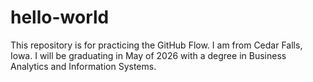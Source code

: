 # hello-world
This repository is for practicing the GitHub Flow.
I am from Cedar Falls, Iowa. 
I will be graduating in May of 2026 with a degree in Business Analytics and Information Systems.
